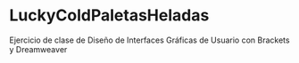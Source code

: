 # LuckyColdPaletasHeladas
Ejercicio de clase de Diseño de Interfaces Gráficas de Usuario con Brackets y Dreamweaver
